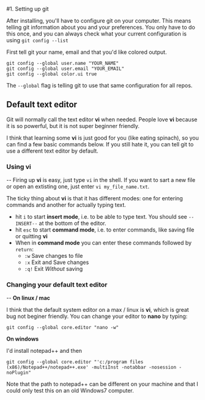 #1. Setting up git

After installing, you'll have to configure git on your computer. This means telling git information about you and your preferences. You only have to do this once, and you can always check what your current configuration is using `git config --list`

First tell git your name, email and that you'd like colored output.

    git config --global user.name "YOUR_NAME"
    git config --global user.email "YOUR_EMAIL"
    git config --global color.ui true

The `--global` flag is telling git to use that same configuration for all repos.

## Default text editor

Git will normally call the text editor __vi__ when needed. People love __vi__ because it is so powerful, but it is not super beginner friendly.

I think that learning some __vi__ is just good for you (like eating spinach), so you can find a few basic commands below. If you still hate it, you can tell git to use a different text editor by default.

### Using vi
--
Firing up __vi__ is easy, just type `vi` in the shell. If you want to sart a new file or open an extisting one, just enter `vi my_file_name.txt`.

The ticky thing about __vi__ is that it has different modes: one for entering commands and another for actually typing text.

* hit `i` to start __insert mode__, i.e. to be able to type text. You should see `--INSERT--` at the bottom of the editor.
* hit `esc` to start __command mode__, i.e. to enter commands, like saving file or quitting __vi__
* When in __command mode__ you can enter these commands followed by `return`:
   * `:w` Save changes to file
   * `:x` Exit and Save changes
   * `:q!` Exit _Without_ saving


### Changing your default text editor
--
__On linux / mac__

I think that the default system editor on a max / linux is __vi__, which is great bug not beginer friendly. You can change your editor to __nano__ by typing:

    git config --global core.editor "nano -w"

__On windows__

I'd install notepad++ and then

    git config --global core.editor "'c:/program files (x86)/Notepad++/notepad++.exe' -multiInst -notabbar -nosession -noPlugin"

Note that the path to notepad++ can be different on your machine and that I could only test this on an old Windows7 computer.